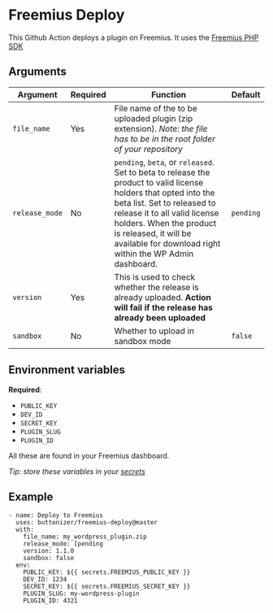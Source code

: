 # Freemius Deploy

This Github Action deploys a plugin on Freemius. It uses the [Freemius PHP SDK](https://github.com/Freemius/freemius-php-sdk.git)


## Arguments
| Argument       | Required | Function                                                                                                                                                                                                                                                                                        | Default |
| -------------- | -------- | ------- | ------- |
| `file_name`    | Yes      | File name of the to be uploaded plugin (zip extension).  _Note: the file has to be in the root folder of your repository_                                                                                                                                                                                                                                                      |         |
| `release_mode` | No       | `pending`, `beta`, or `released`. Set to beta to release the product to valid license holders that opted into the beta list. Set to released to release it to all valid license holders. When the product is released, it will be available for download right within the WP Admin dashboard. | `pending` |
| `version` | Yes | This is used to check whether the release is already uploaded. **Action will fail if the release has already been uploaded** | |
| `sandbox` | No | Whether to upload in sandbox mode | `false` |

## Environment variables

**Required**:
- `PUBLIC_KEY`
- `DEV_ID`
- `SECRET_KEY`
- `PLUGIN_SLUG`
- `PLUGIN_ID`

All these are found in your Freemius dashboard.

_Tip: store these variables in your [secrets](https://help.github.com/en/actions/configuring-and-managing-workflows/creating-and-storing-encrypted-secrets)_

## Example
```
- name: Deploy to Freemius
  uses: buttonizer/freemius-deploy@master
  with:
    file_name: my_wordpress_plugin.zip
    release_mode: [pending
    version: 1.1.0
    sandbox: false
  env:
    PUBLIC_KEY: ${{ secrets.FREEMIUS_PUBLIC_KEY }}
    DEV_ID: 1234
    SECRET_KEY: ${{ secrets.FREEMIUS_SECRET_KEY }}
    PLUGIN_SLUG: my-wordpress-plugin
    PLUGIN_ID: 4321
```
